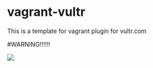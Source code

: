 # vagrant-vultr
This is a template for vagrant plugin for vultr.com

#WARNING!!!!!!

![](http://www.ludwigvanheuverswyn.com/images/progress.jpg)
